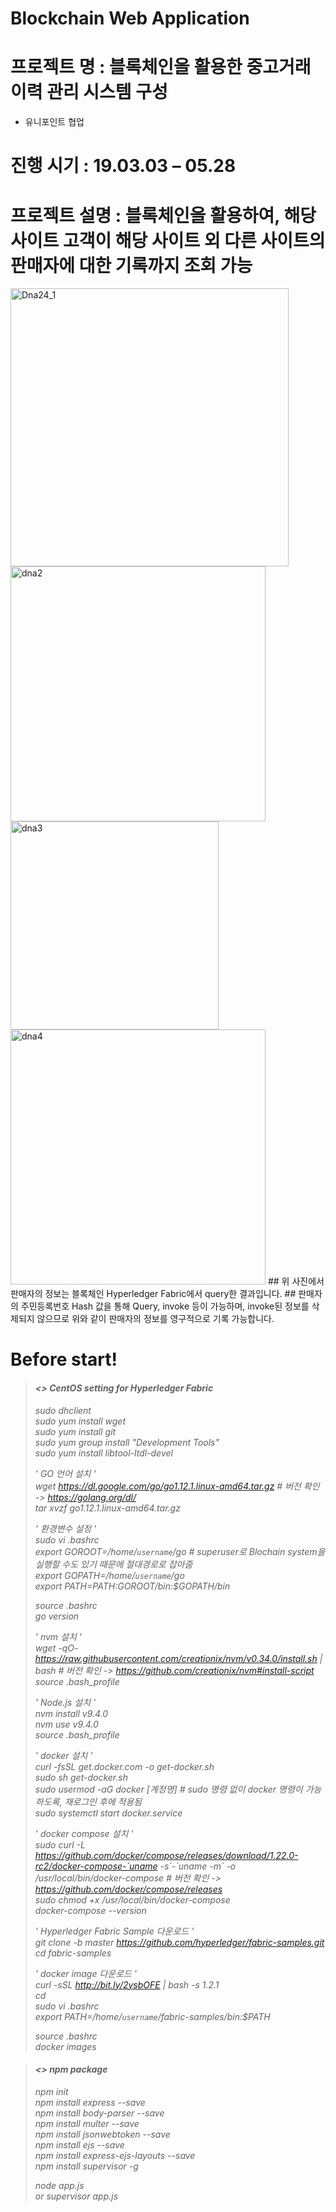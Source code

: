 # Blockchain Web Application
# 프로젝트 명 : 블록체인을 활용한 중고거래 이력 관리 시스템 구성
- 유니포인트 협업
# 진행 시기 : 19.03.03 – 05.28 
# 프로젝트 설명 : 블록체인을 활용하여, 해당 사이트 고객이 해당 사이트 외 다른 사이트의 판매자에 대한 기록까지 조회 가능
<img width="445" alt="Dna24_1" src="https://user-images.githubusercontent.com/15652602/63577169-ca51cb80-c5c8-11e9-9fec-af0f11e81e22.png">
<img width="408" alt="dna2" src="https://user-images.githubusercontent.com/15652602/63577165-c9b93500-c5c8-11e9-9488-9f89b468bf32.png">
<img width="333" alt="dna3" src="https://user-images.githubusercontent.com/15652602/63577167-c9b93500-c5c8-11e9-9ab8-c41212f9aa3d.png">
<img width="408" alt="dna4" src="https://user-images.githubusercontent.com/15652602/63577359-2caacc00-c5c9-11e9-9a11-f791a218a3ad.png">
## 위 사진에서 판매자의 정보는 블록체인 Hyperledger Fabric에서 query한 결과입니다.
## 판매자의 주민등록번호 Hash 값을 통해 Query, invoke 등이 가능하며, invoke된 정보를 삭제되지 않으므로 위와 같이 판매자의 정보를 영구적으로 기록 가능합니다.


# Before start!

>#### <i class="icon-file"><> CentOS setting for Hyperledger Fabric
> 
> sudo dhclient  
> sudo yum install wget  
> sudo yum install git  
> sudo yum group install "Development Tools"  
> sudo yum install libtool-ltdl-devel  
>  
> ' GO 언어 설치 '  
> wget https://dl.google.com/go/go1.12.1.linux-amd64.tar.gz  # 버전 확인 -> https://golang.org/dl/  
> tar xvzf go1.12.1.linux-amd64.tar.gz  
>  
> ' 환경변수 설정 '  
> sudo vi .bashrc  
> export GOROOT=/home/`username`/go # superuser로 Blochain system을 실행할 수도 있기 때문에 절대경로로 잡아줌  
> export GOPATH=/home/`username`/go  
> export PATH=$PATH:$GOROOT/bin:$GOPATH/bin  
>  
> source .bashrc  
> go version  
>  
> ' nvm 설치 '  
> wget -qO- https://raw.githubusercontent.com/creationix/nvm/v0.34.0/install.sh | bash  # 버전 확인 -> https://github.com/creationix/nvm#install-script  
> source .bash_profile  
> 
> ' Node.js 설치 '  
> nvm install v9.4.0  
> nvm use v9.4.0  
> source .bash_profile  
> 
> ' docker 설치 '  
> curl -fsSL get.docker.com -o get-docker.sh  
> sudo sh get-docker.sh  
> sudo usermod -aG docker [계정명]  # sudo 명령 없이 docker 명령이 가능하도록, 재로그인 후에 적용됨  
> sudo systemctl start docker.service  
>  
> ' docker compose 설치 '  
> sudo curl -L https://github.com/docker/compose/releases/download/1.22.0-rc2/docker-compose-`uname -s\`-\`uname -m` -o /usr/local/bin/docker-compose  # 버전 확인 -> https://github.com/docker/compose/releases  
> sudo chmod +x /usr/local/bin/docker-compose  
> docker-compose --version  
>  
> ' Hyperledger Fabric Sample 다운로드 '  
> git clone -b master https://github.com/hyperledger/fabric-samples.git  
> cd fabric-samples  
>  
> ' docker image 다운로드 '  
> curl -sSL http://bit.ly/2ysbOFE | bash -s 1.2.1  
> cd  
> sudo vi .bashrc  
> export PATH=/home/`username`/fabric-samples/bin:$PATH  
>  
> source .bashrc  
> docker images  
  
  
>#### <i class="icon-file"><> npm package  
>  
> npm init  
> npm install express --save  
> npm install body-parser --save  
> npm install multer --save  
> npm install jsonwebtoken --save  
> npm install ejs --save  
> npm install express-ejs-layouts --save  
> npm install supervisor -g  
>  
> node app.js  
> or supervisor app.js  


